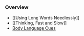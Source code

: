 ### Overview
+ [[Using Long Words Needlessly]]
+ [[Thinking, Fast and Slow]]
+ [Body Language Cues](Body%20Language%20Cues/Body%20Language%20Cues.md)
